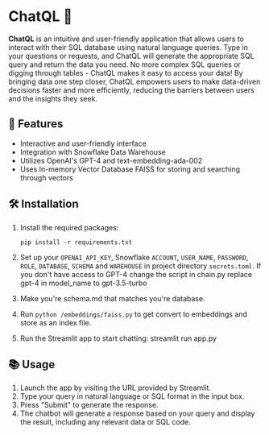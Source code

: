 # ChatQL 💬

**ChatQL** is an intuitive and user-friendly application that allows users to interact with their SQL database using natural language queries. Type in your questions or requests, and ChatQL will generate the appropriate SQL query and return the data you need. No more complex SQL queries or digging through tables - ChatQL makes it easy to access your data! By bringing data one step closer, ChatQL empowers users to make data-driven decisions faster and more efficiently, reducing the barriers between users and the insights they seek.

## 🌟 Features

- Interactive and user-friendly interface
- Integration with Snowflake Data Warehouse
- Utilizes OpenAI's GPT-4 and text-embedding-ada-002
- Uses In-memory Vector Database FAISS for storing and searching through vectors

## 🛠️ Installation

1. Install the required packages:
    ```
    pip install -r requirements.txt
    ```

2. Set up your `OPENAI_API_KEY`, Snowflake `ACCOUNT`, `USER_NAME`, `PASSWORD`, `ROLE`, `DATABASE`, `SCHEMA` and `WAREHOUSE` in project directory `secrets.toml`. If you don't have access to GPT-4 change the script in chain.py replace gpt-4 in model_name to gpt-3.5-turbo

3. Make you're schema.md that matches you're database.

4. Run `python /embeddings/faiss.py` to get convert to embeddings and store as an index file.

5. Run the Streamlit app to start chatting:
   streamlit run app.py

## 📚 Usage

1. Launch the app by visiting the URL provided by Streamlit.
2. Type your query in natural language or SQL format in the input box.
3. Press "Submit" to generate the response.
4. The chatbot will generate a response based on your query and display the result, including any relevant data or SQL code.
